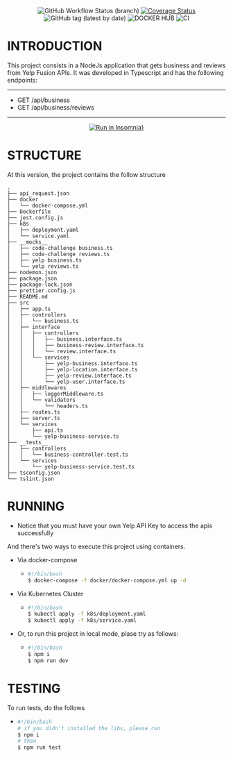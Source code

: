 <div align="center">

![GitHub Workflow Status (branch)](https://img.shields.io/github/workflow/status/iborba/code_challenge/CI/master)
[![Coverage Status](https://coveralls.io/repos/github/iborba/code_challenge/badge.svg)](https://coveralls.io/github/iborba/code_challenge)
![GitHub tag (latest by date)](https://img.shields.io/github/v/tag/iborba/code_challenge?label=release)
![DOCKER HUB](https://github.com/iborba/code_challenge/workflows/DOCKER%20HUB/badge.svg?branch=master)
![CI](https://github.com/iborba/code_challenge/workflows/CI/badge.svg)

</div>

# INTRODUCTION
This project consists in a NodeJs application that gets business and reviews from Yelp Fusion APIs. It was developed in Typescript and has the following endpoints:
***
  * GET /api/business
  * GET /api/business/reviews
***

<div align="center">

[![Run in Insomnia}](https://insomnia.rest/images/run.svg)](https://insomnia.rest/run/?label=Code-Challenge&uri=https%3A%2F%2Fgist.github.com%2Fiborba%2F2e26e20f2b5e100faa709eeaa3394fba) 

</div>

# STRUCTURE

At this version, the project contains the follow structure
```
.
├── api_request.json
├── docker
│   └── docker-compose.yml
├── Dockerfile
├── jest.config.js
├── k8s
│   ├── deployment.yaml
│   └── service.yaml
├── __mocks__
│   ├── code-challenge business.ts
│   ├── code-challenge reviews.ts
│   ├── yelp business.ts
│   └── yelp reviews.ts
├── nodemon.json
├── package.json
├── package-lock.json
├── prettier.config.js
├── README.md
├── src
│   ├── app.ts
│   ├── controllers
│   │   └── business.ts
│   ├── interface
│   │   ├── controllers
│   │   │   ├── business.interface.ts
│   │   │   ├── business-review.interface.ts
│   │   │   └── review.interface.ts
│   │   └── services
│   │       ├── yelp-business.interface.ts
│   │       ├── yelp-location.interface.ts
│   │       ├── yelp-review.interface.ts
│   │       └── yelp-user.interface.ts
│   ├── middlewares
│   │   ├── loggerMiddleware.ts
│   │   └── validators
│   │       └── headers.ts
│   ├── routes.ts
│   ├── server.ts
│   └── services
│       ├── api.ts
│       └── yelp-business-service.ts
├── __tests__
│   ├── controllers
│   │   └── business-controller.test.ts
│   └── services
│       └── yelp-business-service.test.ts
├── tsconfig.json
└── tslint.json
```
# RUNNING
 * Notice that you must have your own Yelp API Key to access the apis successfully

And there's two ways to execute this project using containers.

  - Via docker-compose 
    - ```sh
      #!/bin/bash 
      $ docker-compose -f docker/docker-compose.yml up -d
      ```
  - Via Kubernetes Cluster 
    - ```sh
      #!/bin/bash 
      $ kubectl apply -f k8s/deployment.yaml
      $ kubectl apply -f k8s/service.yaml
      ```
  - Or, to run this project in local mode, plase try as follows:
    - ```sh
      #!/bin/bash 
      $ npm i
      $ npm run dev
      ```

# TESTING
  To run tests, do the follows
  - ```sh
    #!/bin/bash 
    # if you didn't installed the libs, please run 
    $ npm i
    # then
    $ npm run test
  ```

